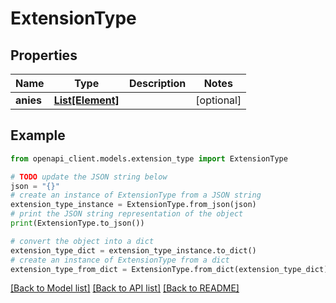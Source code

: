 # ExtensionType


## Properties

Name | Type | Description | Notes
------------ | ------------- | ------------- | -------------
**anies** | [**List[Element]**](Element.md) |  | [optional] 

## Example

```python
from openapi_client.models.extension_type import ExtensionType

# TODO update the JSON string below
json = "{}"
# create an instance of ExtensionType from a JSON string
extension_type_instance = ExtensionType.from_json(json)
# print the JSON string representation of the object
print(ExtensionType.to_json())

# convert the object into a dict
extension_type_dict = extension_type_instance.to_dict()
# create an instance of ExtensionType from a dict
extension_type_from_dict = ExtensionType.from_dict(extension_type_dict)
```
[[Back to Model list]](../README.md#documentation-for-models) [[Back to API list]](../README.md#documentation-for-api-endpoints) [[Back to README]](../README.md)


